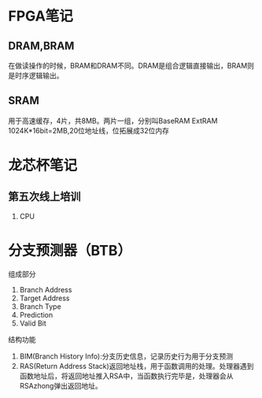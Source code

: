 # FPGA笔记
## DRAM,BRAM
在做读操作的时候，BRAM和DRAM不同。DRAM是组合逻辑直接输出，BRAM则是时序逻辑输出。

## SRAM
用于高速缓存，4片，共8MB。两片一组，分别叫BaseRAM ExtRAM 1024K*16bit=2MB,20位地址线，位拓展成32位内存
# 龙芯杯笔记
## 第五次线上培训
1. CPU

# 分支预测器（BTB）
组成部分
1. Branch Address
2. Target Address
3. Branch Type
4. Prediction
5. Valid Bit

结构功能
1. BIM(Branch History Info):分支历史信息，记录历史行为用于分支预测
2. RAS(Return Address Stack)返回地址栈，用于函数调用的处理。处理器遇到函数地址后，将返回地址推入RSA中，当函数执行完毕是，处理器会从RSAzhong弹出返回地址。